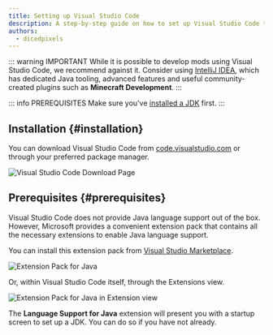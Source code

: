 ```yaml
---
title: Setting up Visual Studio Code
description: A step-by-step guide on how to set up Visual Studio Code to create mods using Fabric.
authors:
  - dicedpixels
---
```


::: warning IMPORTANT
While it is possible to develop mods using Visual Studio Code, we recommend against it.
Consider using [IntelliJ IDEA](./setting-up-intellij-idea), which has dedicated Java tooling, advanced features and useful community-created plugins such as **Minecraft Development**.
:::

::: info PREREQUISITES
Make sure you've [installed a JDK](../../setting-up-a-development-environment#installing-jdk-21) first.
:::

## Installation {#installation}

You can download Visual Studio Code from [code.visualstudio.com](https://code.visualstudio.com/) or through your preferred package manager.

![Visual Studio Code Download Page](/assets/develop/getting-started/vscode/download.png)

## Prerequisites {#prerequisites}

Visual Studio Code does not provide Java language support out of the box. However, Microsoft provides a convenient extension pack that contains all the necessary extensions to enable Java language support.

You can install this extension pack from [Visual Studio Marketplace](https://marketplace.visualstudio.com/items?itemName=vscjava.vscode-java-pack).

![Extension Pack for Java](/assets/develop/getting-started/vscode/extension.png)

Or, within Visual Studio Code itself, through the Extensions view.

![Extension Pack for Java in Extension view](/assets/develop/getting-started/vscode/extension-view.png)

The **Language Support for Java** extension will present you with a startup screen to set up a JDK. You can do so if you have not already.
